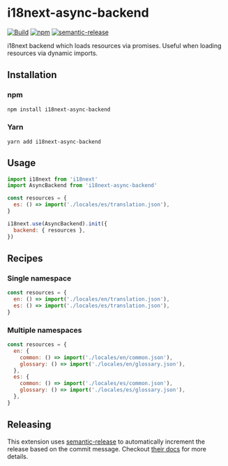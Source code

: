 # i18next-async-backend

[![Build](https://github.com/Widen/i18next-async-backend/actions/workflows/build.yml/badge.svg)](https://github.com/Widen/i18next-async-backend/actions/workflows/build.yml)
[![npm](https://img.shields.io/npm/v/i18next-async-backend)](https://www.npmjs.com/package/i18next-async-backend)
[![semantic-release](https://img.shields.io/badge/%20%20%F0%9F%93%A6%F0%9F%9A%80-semantic--release-e10079.svg)](https://github.com/semantic-release/semantic-release)

i18next backend which loads resources via promises. Useful when loading resources via dynamic imports.

## Installation

### npm

```sh
npm install i18next-async-backend
```

### Yarn

```
yarn add i18next-async-backend
```

## Usage

```js
import i18next from 'i18next'
import AsyncBackend from 'i18next-async-backend'

const resources = {
  es: () => import('./locales/es/translation.json'),
}

i18next.use(AsyncBackend).init({
  backend: { resources },
})
```

## Recipes

### Single namespace

```js
const resources = {
  en: () => import('./locales/en/translation.json'),
  es: () => import('./locales/es/translation.json'),
}
```

### Multiple namespaces

```js
const resources = {
  en: {
    common: () => import('./locales/en/common.json'),
    glossary: () => import('./locales/en/glossary.json'),
  },
  es: {
    common: () => import('./locales/es/common.json'),
    glossary: () => import('./locales/es/glossary.json'),
  },
}
```

## Releasing

This extension uses [semantic-release](https://github.com/semantic-release/semantic-release) to automatically increment the release based on the commit message. Checkout [their docs](https://github.com/semantic-release/semantic-release#how-does-it-work) for more details.
